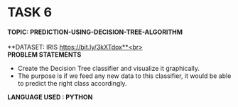 # TASK 6

**TOPIC: PREDICTION-USING-DECISION-TREE-ALGORITHM**<br><br>
**DATASET: IRIS https://bit.ly/3kXTdox**<br><br>
**PROBLEM STATEMENTS**
- Create the Decision Tree classifier and visualize it graphically.
- The purpose is if we feed any new data to this classifier, it would be able to predict the right class accordingly.


**LANGUAGE USED : PYTHON**
